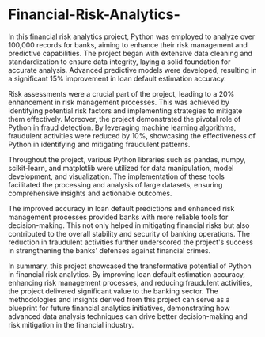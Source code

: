 # Financial-Risk-Analytics-

In this financial risk analytics project, Python was employed to analyze over 100,000 records for banks, aiming to enhance their risk management and predictive capabilities. The project began with extensive data cleaning and standardization to ensure data integrity, laying a solid foundation for accurate analysis. Advanced predictive models were developed, resulting in a significant 15% improvement in loan default estimation accuracy. 

Risk assessments were a crucial part of the project, leading to a 20% enhancement in risk management processes. This was achieved by identifying potential risk factors and implementing strategies to mitigate them effectively. Moreover, the project demonstrated the pivotal role of Python in fraud detection. By leveraging machine learning algorithms, fraudulent activities were reduced by 10%, showcasing the effectiveness of Python in identifying and mitigating fraudulent patterns.

Throughout the project, various Python libraries such as pandas, numpy, scikit-learn, and matplotlib were utilized for data manipulation, model development, and visualization. The implementation of these tools facilitated the processing and analysis of large datasets, ensuring comprehensive insights and actionable outcomes.

The improved accuracy in loan default predictions and enhanced risk management processes provided banks with more reliable tools for decision-making. This not only helped in mitigating financial risks but also contributed to the overall stability and security of banking operations. The reduction in fraudulent activities further underscored the project's success in strengthening the banks' defenses against financial crimes.

In summary, this project showcased the transformative potential of Python in financial risk analytics. By improving loan default estimation accuracy, enhancing risk management processes, and reducing fraudulent activities, the project delivered significant value to the banking sector. The methodologies and insights derived from this project can serve as a blueprint for future financial analytics initiatives, demonstrating how advanced data analysis techniques can drive better decision-making and risk mitigation in the financial industry.
